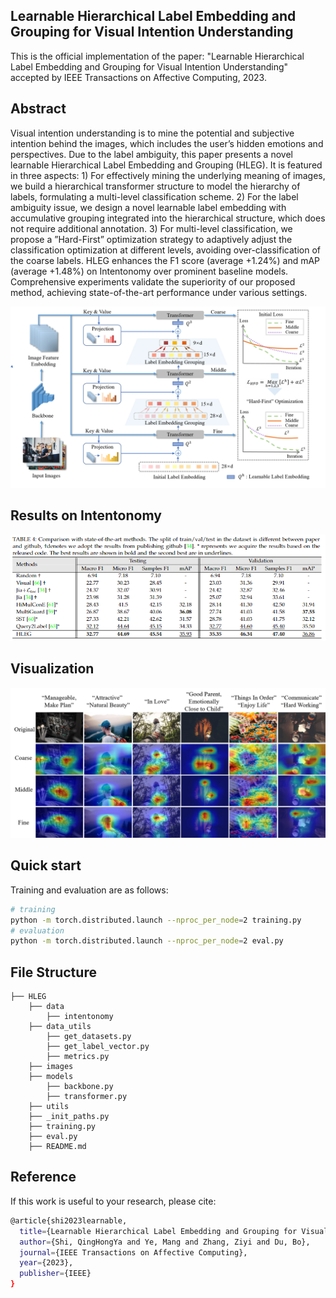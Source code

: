 ## Learnable Hierarchical Label Embedding and Grouping for Visual Intention Understanding

This is the official implementation of the paper: "Learnable Hierarchical Label Embedding and Grouping for Visual Intention Understanding" accepted by IEEE Transactions on Affective Computing, 2023.

## Abstract

Visual intention understanding is to mine the potential and subjective intention behind the images, which includes the user’s hidden emotions and perspectives. Due to the label ambiguity, this paper presents a novel learnable Hierarchical Label Embedding and Grouping (HLEG). It is featured in three aspects: 1) For effectively mining the underlying meaning of images, we build a hierarchical transformer structure to model the hierarchy of labels, formulating a multi-level classification scheme. 2) For the label ambiguity issue, we design a novel learnable label embedding with accumulative grouping integrated into the hierarchical structure, which does not require additional annotation. 3) For multi-level classification, we propose a ”Hard-First” optimization strategy to adaptively adjust the classification optimization at different levels, avoiding over-classification of the coarse labels. HLEG enhances the F1 score (average +1.24\%) and mAP (average +1.48\%) on Intentonomy over prominent baseline models. Comprehensive experiments validate the superiority of our proposed method, achieving state-of-the-art performance under various settings.

![image](https://github.com/ShiQingHongYa/HLEG/blob/main/images/framework.png)

## Results on Intentonomy

![image](https://github.com/ShiQingHongYa/HLEG/blob/main/images/results.png)


## Visualization

![image](https://github.com/ShiQingHongYa/HLEG/blob/main/images/visual_levels.png)

## Quick start

Training and evaluation are as follows:

```sh
# training
python -m torch.distributed.launch --nproc_per_node=2 training.py 
# evaluation
python -m torch.distributed.launch --nproc_per_node=2 eval.py
```

## File Structure

```
├── HLEG
    ├── data
        ├── intentonomy
    ├── data_utils
        ├── get_datasets.py
        ├── get_label_vector.py
        ├── metrics.py
    ├── images
    ├── models
        ├── backbone.py
        ├── transformer.py
    ├── utils
    ├── _init_paths.py
    ├── training.py
    ├── eval.py
    ├── README.md
```
## Reference

If this work is useful to your research, please cite:

```sh
@article{shi2023learnable,
  title={Learnable Hierarchical Label Embedding and Grouping for Visual Intention Understanding},
  author={Shi, QingHongYa and Ye, Mang and Zhang, Ziyi and Du, Bo},
  journal={IEEE Transactions on Affective Computing},
  year={2023},
  publisher={IEEE}
}
```
